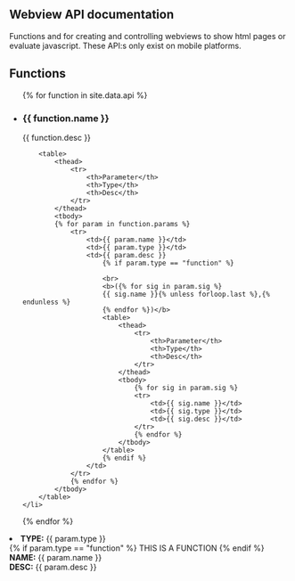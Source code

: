 ## Webview API documentation
Functions and for creating and controlling webviews to show html pages or
evaluate javascript. These API:s only exist on mobile platforms.

## Functions
<ul>
{% for function in site.data.api %}
    <li>
        <h3>{{ function.name }}</h3>
        {{ function.desc }}

        <table>
            <thead>
                <tr>
                    <th>Parameter</th>
                    <th>Type</th>
                    <th>Desc</th>
                </tr>
            </thead>
            <tbody>
            {% for param in function.params %}
                <tr>
                    <td>{{ param.name }}</td>
                    <td>{{ param.type }}</td>
                    <td>{{ param.desc }}
                        {% if param.type == "function" %}

                        <br>
                        <b>({% for sig in param.sig %}
                        {{ sig.name }}{% unless forloop.last %},{% endunless %}
                        {% endfor %})</b>
                        <table>
                            <thead>
                                <tr>
                                    <th>Parameter</th>
                                    <th>Type</th>
                                    <th>Desc</th>
                                </tr>
                            </thead>
                            <tbody>
                                {% for sig in param.sig %}
                                <tr>
                                    <td>{{ sig.name }}</td>
                                    <td>{{ sig.type }}</td>
                                    <td>{{ sig.desc }}</td>
                                </tr>
                                {% endfor %}
                            </tbody>
                        </table>
                        {% endif %}
                    </td>
                </tr>
                {% endfor %}
            </tbody>
        </table>
    </li>
{% endfor %}
</ul>

<li><b>TYPE:</b> {{ param.type }}<br/>
                {% if param.type == "function" %}
                    THIS IS A FUNCTION
                {% endif %}
                <b>NAME:</b> {{ param.name }}<br/>
                <b>DESC:</b> {{ param.desc }}</li>

